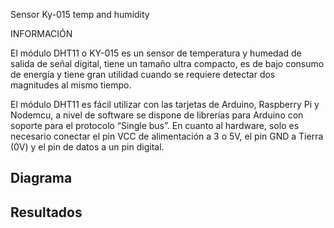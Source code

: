 Sensor Ky-015 temp and humidity

INFORMACIÓN

El módulo DHT11 o KY-015 es un sensor de temperatura y humedad de salida de señal digital, tiene un tamaño ultra compacto, es de bajo consumo de energía y tiene gran utilidad cuando se requiere detectar dos magnitudes al mismo tiempo.

El módulo DHT11 es fácil utilizar con las tarjetas de Arduino, Raspberry Pi y Nodemcu, a nivel de software se dispone de librerías para Arduino con soporte para el protocolo “Single bus”. En cuanto al hardware, solo es necesario conectar el pin VCC de alimentación a 3 o 5V, el pin GND a Tierra (0V) y el pin de datos a un pin digital.


<h2>Diagrama</h2>


<h2>Resultados</h2>
